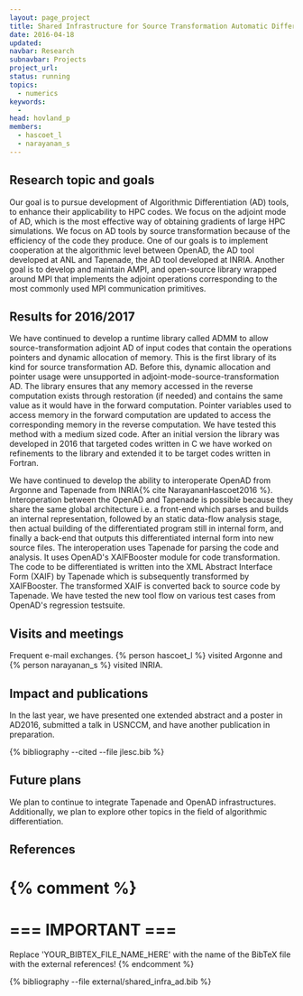 ```yaml
---
layout: page_project
title: Shared Infrastructure for Source Transformation Automatic Differentiation
date: 2016-04-18
updated:
navbar: Research
subnavbar: Projects
project_url:
status: running
topics: 
  - numerics
keywords:
  - 
head: hovland_p
members: 
  - hascoet_l
  - narayanan_s
---
```


## Research topic and goals
Our goal is to pursue development of Algorithmic Differentiation (AD) tools, to enhance their applicability to HPC codes. We focus on the adjoint mode of AD, which is the most effective way of obtaining gradients of large HPC simulations. We focus on AD tools by source transformation because of the efficiency of the code they produce. One of our goals is to implement cooperation at the algorithmic level between OpenAD, the AD tool developed at ANL and Tapenade, the AD tool developed at INRIA. Another goal is to develop and maintain AMPI, and open-source library wrapped around MPI that implements the adjoint operations corresponding to the most commonly used MPI communication primitives.

## Results for 2016/2017

We have continued to develop a runtime library called ADMM to allow source-transformation adjoint AD of input codes that contain the operations pointers and dynamic allocation of memory. This is the first library of its kind for source transformation AD. Before this, dynamic allocation and pointer usage were unsupported in adjoint-mode-source-transformation AD.  The library ensures that any memory accessed in the reverse computation exists through restoration (if needed) and contains the same value as it would have in the forward computation. Pointer variables used to access memory in the forward computation are updated to access the corresponding memory in the reverse computation. We have tested this method with a medium sized code. After an initial version the library was developed in 2016 that targeted codes written in C we have worked on refinements to the library and extended it to be target codes written in Fortran.  

We have continued to develop the ability to interoperate OpenAD from Argonne and Tapenade from INRIA{% cite NarayananHascoet2016 %}. Interoperation between the OpenAD and Tapenade is possible because they share the same global architecture i.e. a front-end which parses and builds an internal representation, followed by an static data-flow analysis stage, then actual building of the differentiated program still in internal form, and finally a back-end that outputs this differentiated internal form into new source files. The interoperation uses Tapenade for parsing the code and analysis. It uses OpenAD's XAIFBooster module for code transformation. The code to be differentiated is written into the XML Abstract Interface Form (XAIF) by Tapenade which is subsequently transformed by XAIFBooster. The transformed XAIF is converted back to source code by Tapenade. We have tested the new tool flow on various test cases from OpenAD's regression testsuite.


## Visits and meetings
Frequent e-mail exchanges. {% person hascoet_l %} visited Argonne and {% person narayanan_s %} visited INRIA.

## Impact and publications
In the last year, we have presented one extended abstract and a poster in AD2016, submitted a talk in USNCCM, and have another publication in preparation.

<!--
{% comment %}
=============================
== CITING OWN PUBLICATIONS ==
=============================

You can list your own publications below in case you did not cite them in the text
(which you should do, though).
Use the Liquid citing syntax as explained in the wiki:
https://github.com/JLESC/jlesc.github.io/wiki/Markup-Language#cite-and-list-publications
Remember to use the `--file jlesc.bib` with the `cite` tag.

=====================================
== START HERE WITH YOUR ADDITIONAL REFERENCES ==
{% endcomment %}



{% comment %}
== NO MORE BELOW THIS ==
========================
{% endcomment %}
-->

{% bibliography --cited --file jlesc.bib %}


## Future plans
We plan to continue to integrate Tapenade and OpenAD infrastructures. Additionally, we plan to explore other
topics in the field of algorithmic differentiation.

## References

{% comment %}
=================
=== IMPORTANT ===
=================

Replace 'YOUR_BIBTEX_FILE_NAME_HERE' with the name of the BibTeX file with the external references!
{% endcomment %}

{% bibliography --file external/shared_infra_ad.bib %}
